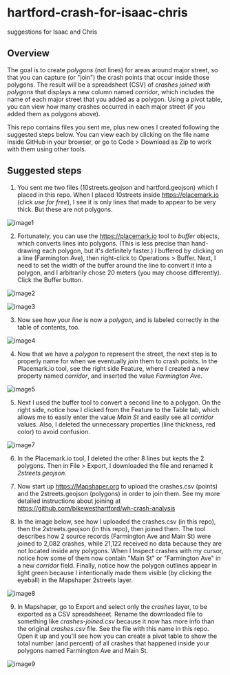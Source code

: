 # hartford-crash-for-isaac-chris
suggestions for Isaac and Chris

## Overview
The goal is to create *polygons* (not lines) for areas around major street, so that you can capture (or "join") the crash points that occur inside those polygons. The result will be a spreadsheet (CSV) of *crashes joined with polygons* that displays a new column named *corridor*, which includes the name of each major street that you added as a polygon. Using a pivot table, you can view how many crashes occurred in each major street (if you added them as polygons above).

This repo contains files you sent me, plus new ones I created following the suggested steps below. You can view each by clicking on the file name inside GitHub in your browser, or go to Code > Download as Zip to work with them using other tools.

## Suggested steps
1. You sent me two files (10streets.geojson and hartford.geojson) which I placed in this repo. When I placed 10streets inside https://placemark.io (click *use for free*), I see it is only lines that made to appear to be very thick. But these are not polygons.

![image1](images/image1.png)

2. Fortunately, you can use the https://placemark.io tool to *buffer* objects, which converts lines into polygons. (This is less precise than hand-drawing each polygon, but it's definitely faster.) I buffered by clicking on a line (Farmington Ave), then right-click to Operations > Buffer. Next, I need to set the width of the buffer around the line to convert it into a polygon, and I arbitrarily chose 20 meters (you may choose differently). Click the Buffer button.

![image2](images/image2.png)

![image3](images/image3.png)

3. Now see how your *line* is now a *polygon*, and is labeled correctly in the table of contents, too.

![image4](images/image4.png)

4. Now that we have a *polygon* to represent the street, the next step is to properly name for when we eventually *join* them to crash points. In the Placemark.io tool, see the right side Feature, where I created a new property named *corridor*, and inserted the value *Farmington Ave*.

![image5](images/image5.png)

5. Next I used the buffer tool to convert a second line to a polygon. On the right side, notice how I clicked from the Feature to the Table tab, which allows me to easily enter the value *Main St* and easily see all *corridor* values. Also, I deleted the unnecessary properties (line thickness, red color) to avoid confusion.

![image7](images/image7.png)

6. In the Placemark.io tool, I deleted the other 8 lines but kepts the 2 polygons. Then in File > Export, I downloaded the file and renamed it *2streets.geojson*.

7. Now start up https://Mapshaper.org to upload the crashes.csv (points) and the 2streets.geojson (polygons) in order to join them. See my more detailed instructions about joining at https://github.com/bikewesthartford/wh-crash-analysis

8. In the image below, see how I uploaded the crashes.csv (in this repo), then the 2streets.geojson (in this repo), then joined them. The tool describes how 2 source records (Farmington Ave and Main St) were joined to 2,082 crashes, while 21,122 received no data because they are not located inside any polygons. When I Inspect crashes with my cursor, notice how some of them now contain "Main St" or "Farmington Ave" in a new *corridor* field. Finally, notice how the polygon outlines appear in light green because I intentionally made them visible (by clicking the eyeball) in the Mapshaper 2streets layer.

![image8](images/image8.png)

9. In Mapshaper, go to Export and select only the *crashes* layer, to be exported as a CSV spreadsheeet. Rename the downloaded file to something like *crashes-joined.csv* because it now has more info than the original *crashes.csv* file. See the file with this name in this repo. Open it up and you'll see how you can create a pivot table to show the total number (and percent) of all crashes that happened inside your polygons named Farmington Ave and Main St.  

![image9](images/image9.png)
